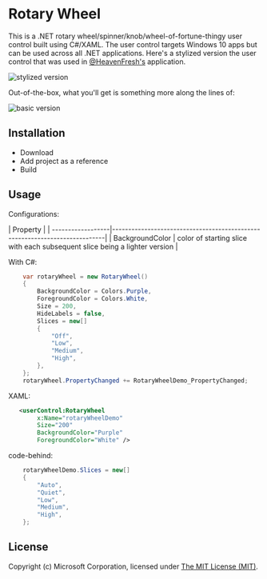 # Rotary Wheel

This is a .NET rotary wheel/spinner/knob/wheel-of-fortune-thingy user control built using C#/XAML. 
The user control targets Windows 10 apps but can be used across all .NET applications.
Here's a stylized version the user control that was used in [@HeavenFresh's](https://twitter.com/heavenfresh) application.

![stylized version](https://github.com/jpoon/RotaryWheel/blob/master/img/rotary_wheel_styled.gif)

Out-of-the-box, what you'll get is something more along the lines of:

![basic version](https://github.com/jpoon/RotaryWheel/blob/master/img/rotary_wheel_basic.png)

## Installation

* Download
* Add project as a reference 
* Build

## Usage

Configurations:

| Property			| 
| ------------------|----------------------------------------------------------------------------|
| BackgroundColor	| color of starting slice with each subsequent slice being a lighter version |

With C#:

```c#
	var rotaryWheel = new RotaryWheel()
	{
		BackgroundColor = Colors.Purple,
		ForegroundColor = Colors.White,
		Size = 200,
		HideLabels = false,
		Slices = new[]
		{
			"Off",
			"Low",
			"Medium",
			"High",
		},
	};
	rotaryWheel.PropertyChanged += RotaryWheelDemo_PropertyChanged;
```

XAML:

```xml
   <userControl:RotaryWheel 
		x:Name="rotaryWheelDemo" 
		Size="200"
		BackgroundColor="Purple" 
		ForegroundColor="White" />
```

code-behind:

```c#
	rotaryWheelDemo.Slices = new[]
	{
		"Auto",
		"Quiet",
		"Low",
		"Medium",
		"High",
	};
```


## License
 Copyright (c) Microsoft Corporation, licensed under [The MIT License (MIT)](https://github.com/jpoon/crunchbase/blob/master/LICENSE).